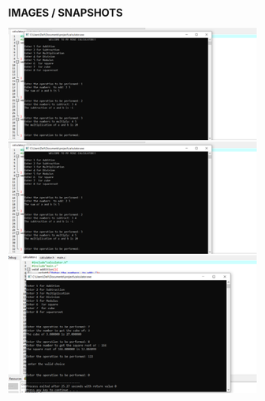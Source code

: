 ## IMAGES / SNAPSHOTS 
![Banner](https://github.com/295557/Mini_Project/blob/main/images/result1.png)
![Banner](https://github.com/295557/Mini_Project/blob/main/images/result1.png)
![Banner](https://github.com/295557/Mini_Project/blob/main/images/result3.png)
